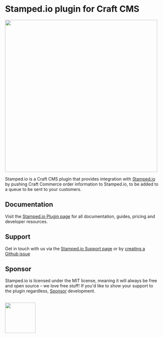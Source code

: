 # Stamped.io plugin for Craft CMS
<img width="500" src="https://verbb.imgix.net/plugins/stamped-io/stamped-io-social-card.png?v=1">

Stamped.io is a Craft CMS plugin that provides integration with [Stamped.io](https://stamped.io/) by pushing Craft Commerce order information to Stamped.io, to be added to a queue to be sent to your customers.

## Documentation
Visit the [Stamped.io Plugin page](https://verbb.io/craft-plugins/stamped-io) for all documentation, guides, pricing and developer resources.

## Support
Get in touch with us via the [Stamped.io Support page](https://verbb.io/craft-plugins/stamped-io/support) or by [creating a Github issue](https://github.com/verbb/stamped-io/issues)

## Sponsor
Stamped.io is licensed under the MIT license, meaning it will always be free and open source – we love free stuff! If you'd like to show your support to the plugin regardless, [Sponsor](https://github.com/sponsors/verbb) development.

<h2></h2>

<a href="https://verbb.io" target="_blank">
    <img width="100" src="https://verbb.io/assets/img/verbb-pill.svg">
</a>
